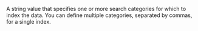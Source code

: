 A string value that specifies one or more search categories
for which to index the data. You can define multiple
categories, separated by commas, for a single index.